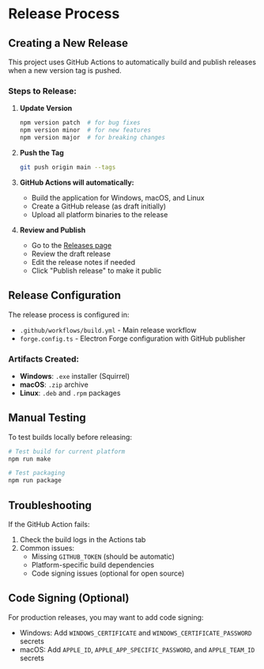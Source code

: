 # Release Process

## Creating a New Release

This project uses GitHub Actions to automatically build and publish releases when a new version tag is pushed.

### Steps to Release:

1. **Update Version**
   ```bash
   npm version patch  # for bug fixes
   npm version minor  # for new features
   npm version major  # for breaking changes
   ```

2. **Push the Tag**
   ```bash
   git push origin main --tags
   ```

3. **GitHub Actions will automatically:**
   - Build the application for Windows, macOS, and Linux
   - Create a GitHub release (as draft initially)
   - Upload all platform binaries to the release

4. **Review and Publish**
   - Go to the [Releases page](https://github.com/pjmagee/streamer-alerts-xplat/releases)
   - Review the draft release
   - Edit the release notes if needed
   - Click "Publish release" to make it public

## Release Configuration

The release process is configured in:
- `.github/workflows/build.yml` - Main release workflow
- `forge.config.ts` - Electron Forge configuration with GitHub publisher

### Artifacts Created:

- **Windows**: `.exe` installer (Squirrel)
- **macOS**: `.zip` archive
- **Linux**: `.deb` and `.rpm` packages

## Manual Testing

To test builds locally before releasing:

```bash
# Test build for current platform
npm run make

# Test packaging
npm run package
```

## Troubleshooting

If the GitHub Action fails:
1. Check the build logs in the Actions tab
2. Common issues:
   - Missing `GITHUB_TOKEN` (should be automatic)
   - Platform-specific build dependencies
   - Code signing issues (optional for open source)

## Code Signing (Optional)

For production releases, you may want to add code signing:
- Windows: Add `WINDOWS_CERTIFICATE` and `WINDOWS_CERTIFICATE_PASSWORD` secrets
- macOS: Add `APPLE_ID`, `APPLE_APP_SPECIFIC_PASSWORD`, and `APPLE_TEAM_ID` secrets
